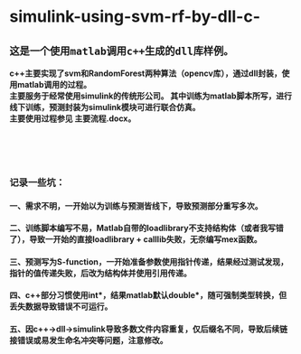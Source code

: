 # simulink-using-svm-rf-by-dll-c-

## **`这是一个使用matlab调用c++生成的dll库样例。`**<br>
**c++主要实现了svm和RandomForest两种算法（opencv库），通过dll封装，使用matlab调用的过程。<br>
主要服务于经常使用simulink的传统形公司。
其中训练为matlab脚本所写，进行线下训练，预测封装为simulink模块可进行联合仿真。<br>
主要使用过程参见 主要流程.docx。<br>**
<br>
<br>
<br>
<br>
### 记录一些坑：<br>
#### 一、需求不明，一开始以为训练与预测皆线下，导致预测部分重写多次。<br>
#### 二、训练脚本编写不易，Matlab自带的loadlibrary不支持结构体（或者我写错了），导致一开始的直接loadlibrary + calllib失败，无奈编写mex函数。<br>
#### 三、预测写为S-function，一开始准备参数使用指针传递，结果经过测试发现，指针的值传递失败，后改为结构体并使用引用传递。<br>
#### 四、c++部分习惯使用int*，结果matlab默认double*，随可强制类型转换，但丢失数据导致错误不可运行。<br>
#### 五、因c++->dll->simulink导致多数文件内容重复，仅后缀名不同，导致后续链接错误或易发生命名冲突等问题，注意修改。<br>

